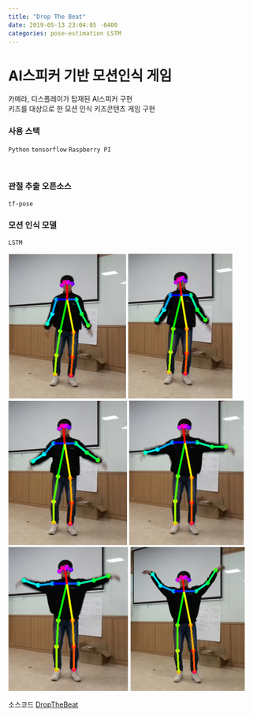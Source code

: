 ```yaml
---
title: "Drop The Beat"
date: 2019-05-13 23:04:05 -0400
categories: pose-estimation LSTM  
---
```

# AI스피커 기반 모션인식 게임 <br>

카메라, 디스플레이가 탑재된 AI스피커 구현<br>
키즈를 대상으로 한 모션 인식 키즈콘텐츠 게임 구현 <br>

### 사용 스택 <br>

`Python` `tensorflow` `Raspberry PI`

<br>

### 관절 추출 오픈소스
```
tf-pose
```

### 모션 인식 모델
```
LSTM
```

![pose1](./image/pose1.png)
![pose2](./image/pose2.png)
![pose3](./image/pose3.png)
![pose4](./image/pose4.png)
![pose5](./image/pose5.png)
![pose6](./image/pose6.png)

소스코드 [DropTheBeat][dropthebeat-gh]

[dropthebeat-gh]:   https://github.com/koseokkyu/AI_tfPose_Project
